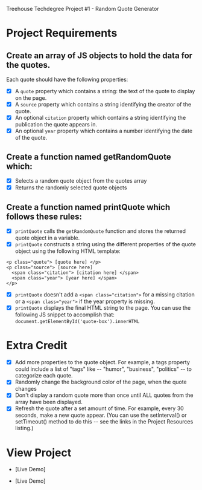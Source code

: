 
Treehouse Techdegree Project #1 - Random Quote Generator

Project Requirements
====================

## Create an array of JS objects to hold the data for the quotes.
Each quote should have the following properties:
- [x] A `quote` property which contains a string: the text of the quote to display on the page.
- [x] A `source` property which contains a string identifying the creator of the quote.
- [x] An optional `citation` property which contains a string identifying the publication the quote appears in.
- [x] An optional `year` property which contains a number identifying the date of the quote.

## Create a function named getRandomQuote which:
- [x] Selects a random quote object from the quotes array
- [x] Returns the randomly selected quote objects

## Create a function named printQuote which follows these rules:
- [x] `printQuote` calls the `getRandomQuote` function and stores the returned quote object in a variable.
- [x] `printQuote` constructs a string using the different properties of the quote object using the following HTML template:

```
<p class="quote"> [quote here] </p>
<p class="source"> [source here]
  <span class="citation"> [citation here] </span>
  <span class="year"> [year here] </span>
</p>
 ```
 - [x] `printQuote` doesn't add a `<span class="citation">` for a missing citation or a `<span class="year">` if the year property is missing.
 - [x] `printQuote` displays the final HTML string to the page. You can use the following JS snippet to accomplish that: `document.getElementById('quote-box').innerHTML`

# Extra Credit
 
 - [x] Add more properties to the quote object. For example, a tags property could include a list of "tags" like -- "humor", "business", "politics" -- to categorize each quote.
 - [x] Randomly change the background color of the page, when the quote changes
 - [x] Don't display a random quote more than once until ALL quotes from the array have been displayed.
 - [x] Refresh the quote after a set amount of time. For example, every 30 seconds, make a new quote appear. (You can use the setInterval() or setTimeout() method to do this -- see the links in the Project Resources listing.)

# View Project
- [Live Demo] 
+ [Live Demo] 